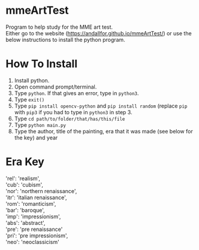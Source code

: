 # mmeArtTest
Program to help study for the MME art test.  
Either go to the website (https://andallfor.github.io/mmeArtTest/) or use the below instructions to install the python program.

# How To Install
1. Install python.
2. Open command prompt/terminal.
3. Type `python`. If that gives an error, type in `python3`.
4. Type `exit()`
5. Type `pip install opencv-python` and `pip install random` (replace `pip` with `pip3` if you had to type in `python3` in step 3.
6. Type `cd path/to/folder/that/has/this/file`
7. Type `python main.py`
8. Type the author, title of the painting, era that it was made (see below for the key) and year

# Era Key
'rel': 'realism',  
'cub': 'cubism',  
'nor': 'northern renaissance',  
'itr': 'italian renaissance',  
'rom': 'romanticism',  
'bar': 'baroque',  
'imp': 'impressionism',  
'abs': 'abstract',  
'pre': 'pre renaissance'  
'pri': 'pre impressionism',  
'neo': 'neoclassicism'  
